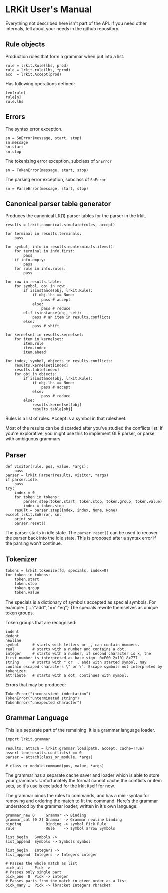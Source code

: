 # LRKit User's Manual

Everything not described here isn't part of the API. If you need other
internals, tell about your needs in the github repository.

## Rule objects

Production rules that form a grammar when put into a list.

    rule = lrkit.Rule(lhs, prod)
    rule = lrkit.rule(lhs, *prod)
    acc  = lrkit.Accept(prod)

Has following operations defined:

    len(rule)
    rule[n]
    rule.lhs

## Errors

The syntax error exception.

    sn = SnError(message, start, stop)
    sn.message
    sn.start
    sn.stop

The tokenizing error exception, subclass of `SnError`

    sn = TokenError(message, start, stop)

The parsing error exception, subclass of `SnError`

    sn = ParseError(message, start, stop)

## Canonical parser table generator

Produces the canonical LR(1) parser tables for the parser in the lrkit.

    results = lrkit.canonical.simulate(rules, accept)

    for terminal in results.terminals:
        pass

    for symbol, info in results.nonterminals.items():
        for terminal in info.first:
            pass
        if info.empty:
            pass
        for rule in info.rules:
            pass

    for row in results.table:
        for symbol, obj in row:
            if isinstance(obj, lrkit.Rule):
                if obj.lhs == None:
                    pass # accept
                else:
                    pass # reduce
            elif isinstance(obj, set):
                pass # an item in results.conflicts
            else:
                pass # shift

    for kernelset in results.kernelset:
        for item in kernelset:
            item.rule
            item.index
            item.ahead

    for index, symbol, objects in results.conflicts:
        results.kernelset[index]
        results.table[index]
        for obj in objects:
            if isinstance(obj, lrkit.Rule):
                if obj.lhs == None:
                    pass # accept
                else:
                    pass # reduce
            else:
                results.kernelset[obj]
                results.table[obj]

Rules is a list of rules.
Accept is a symbol in that rulesheet.

Most of the results can be discarded after you've
studied the conflicts list. If you're explorative, you might
use this to implement GLR parser, or parse with ambiguous
grammars.

## Parser

    def visitor(rule, pos, value, *args):
        pass
    parser = lrkit.Parser(results, visitor, *args)
    if parser.idle:
        pass
    try:
        index = 0
        for token in tokens:
            parser.step(token.start, token.stop, token.group, token.value)
            index = token.stop
        result = parser.step(index, index, None, None)
    except lrkit.SnError, sn:
        print sn
        parser.reset()

The parser starts in idle state. The `parser.reset()` can be used to
recover the parser back into the idle state. This is proposed after
a syntax error if the parsing won't continue.

## Tokenizer

    tokens = lrkit.tokenize(fd, specials, index=0)
    for token in tokens:
        token.start
        token.stop
        token.group
        token.value

The specials is a dictionary of symbols accepted as special symbols.
For example: {'+':"add", '==':"eq"} The specials rewrite themselves
as unique token groups.

Token groups that are recognised:

    indent
    dedent
    newline
    symbol      # starts with letters or _, can contain numbers.
    real        # starts with a number and contains a dot.
    integer     # starts with a number, if second character is x, the first number is interpreted as base sign. 0xF00 2x101 8x777
    string      # starts with " or ', ends with started symbol, may contain escaped characters \" or \'. Escape symbols not interpreted by tokenizer.
    attribute   # starts with a dot, continues with symbol.

Errors that may be produced:

    TokenError("inconsistent indentation")
    TokenError("unterminated string")
    TokenError("unexpected character")

## Grammar Language

This is a separate part of the remaining. It is a grammar language loader.

    import lrkit.grammar

    results, attach = lrkit.grammar.load(path, accept, cache=True)
    assert len(results.conflicts) == 0
    parser = attach(class_or_module, *args)

    # class_or_module.command(pos, value, *args)

The grammar has a separate cache saver and loader which is able to
store your grammars. Unfortunately the format cannot cache the conflicts
or item sets, so it's use is excluded for the lrkit itself for now.

The grammar binds the rules to commands, and has a mini-syntax for removing
and ordering the match to fit the command.
Here's the grammar understood by the grammar loader, written in it's own language:

    grammar_new 0     Grammar -> Binding
    grammar_cat [0 2] Grammar -> Grammar newline binding
    binding           Binding -> symbol Pick Rule
    rule              Rule    -> symbol arrow Symbols

    list_begin   Symbols ->
    list_append  Symbols -> Symbols symbol

    list_begin   Integers ->
    list_append  Integers -> Integers integer

    # Passes the whole match as list
    pick_all     Pick -> 
    # Passes only single part
    pick_one  0  Pick -> integer
    # Passes parts from the match in given order as a list
    pick_many 1  Pick -> lbracket Integers rbracket

